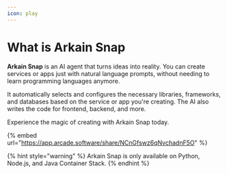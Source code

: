 ```yaml
---
icon: play
---
```


# What is Arkain Snap

**Arkain Snap** is an AI agent that turns ideas into reality. You can create services or apps just with natural language prompts, without needing to learn programming languages anymore.

It automatically selects and configures the necessary libraries, frameworks, and databases based on the service or app you're creating. The AI also writes the code for frontend, backend, and more.

Experience the magic of creating with Arkain Snap today.

{% embed url="https://app.arcade.software/share/NCnGfswz6qNvchadnF5O" %}

{% hint style="warning" %}
Arkain Snap is only available on Python, Node.js, and Java Container Stack.
{% endhint %}

